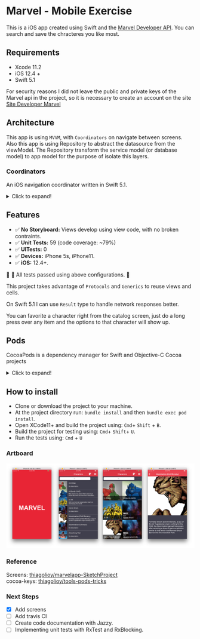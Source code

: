 
# Marvel - Mobile Exercise #

This is a iOS app created using Swift and the [Marvel Developer API](https://developer.marvel.com/).
You can search and save the chracteres you like most.

## Requirements

* Xcode 11.2
* iOS 12.4 +
* Swift 5.1

For security reasons I did not leave the public and private keys of the Marvel api in the project, so it is necessary to create an account on the site [Site Developer Marvel](https://developer.marvel.com)

## Architecture

This app is using `MVVM`, with  `Coordinators` on navigate between screens.
Also this app is using Repository to abstract the datasource from the viewModel. The Repository transform the service model (or database model) to app model for the purpose of isolate this layers.

### Coordinators
An iOS navigation coordinator written in Swift 5.1.

<details>
  <summary>Click to expand!</summary>

### About
There are a lot of implementations floating around the iOS community of using Coordinators to remove the burden of navigation from `UIViewController`s. The Coordinator pattern is so broad, however, that there a lot of different interpretions of how to implement it.

This is my own take on the Coordinator pattern.

### Purpose
In my opinion, a Coordinator serves three main purposes:

1. Handle the preparation, navigation between, and presentation of at least one - but often many - view controllers.
2. Liase between different services, like a Networking Service, in order to pull business logic out of our view controllers.
3. Optionally manage child Coordinators, in order to divy up responsibilities of complex navigation routes.

### How To Use

#### Coordinator
The coordinator sits above your view controllers and directs the flow of traffic via delegates. 

For instance, say you had a view controller for browsing products to buy and wanted to tap into a product's detail, it would usually look something like this:

```swift
final class BrowseProductsViewController: UIViewController {
    
    func onProductTapped(product: Product) {
        let productDetailViewController = ProductDetailViewController(product: product)          
        navigationController?.pushViewController(productDetailViewController, animated: true)    
    }
    
}

```

With a `Coordinator`, it would be broken up something like this:

```swift
// The delegate we'll use to talk to the Coordinator

protocol BrowseProductsViewModelDelegate: class {
    func browseProducts(didTapProduct product: Product)
}

// Our viewModel, now using the delegate

final class BrowseProductsViewModel {
    
    // Note the strong reference
    var delegate: BrowseProductsViewModelDelegate?
    
    func onProductTapped(product: Product) {
        delegate?.browseProducts(didTapProduct: product)
    }
    
}

// Our revised view controller, now using the viewModel

final class BrowseProductsViewController: UIViewController {
    
    // Also Note the strong reference
    var delegate: BrowseProductsViewModel
    
    func onProductTapped(product: Product) {
        delegate?.browseProducts(didTapProduct: product)
    }
    
}

// The view controller's owning coordinator

final class BrowseProductsCoordinator: CoordinatorNavigable { 
    
    // Our custom UINavigationController wrapper
    weak var navigator: NavigatorType?
    
    init(navigator: NavigatorType) {
        self.navigator = navigator
    }
    
    func start() {
        let rootViewModel = BrowseProductsViewModel()
        rootViewModel.delegate = self 
        let rootViewController = BrowseProductsViewController(rootViewModel)
        navigator.push(rootViewController)
    }

}

// With delegate conformance 

extension BrowseProductsCoordinator: BrowseProductsViewModelDelegate {

    func browseProducts(didTapProduct product: Product) {
        let productDetailViewController = ProductDetailViewController(product: product)  
        
        // In a more complex situation, here's where the Coordinator could reference services,
        // like fetching information from the network or the local data store,
        // to prepare the view controller for presentation.
        
        navigator.push(productDetailViewController, animated: true)
    }

}

```

In the refactored code using a `Coordinator`, we've taken away the view controller's knowledge of where it's been and where it's going. This ostensibly makes our view controller just a view, making it incredibly reusable, and pulls out routing and business logic to be handled by something else.
In addition, the pain of knowing when a controller is removed from the stack has been resolved because, when the controller is removed from the stack, the coordinator is also automatically removed (unless the coordinator has multiple controllers, but it makes sense).

#### Navigator
The `Navigator` is a wrapper / proxy for a `UINavigationController`, providing methods for the coordinator to push and pop view controllers on the navigation stack. 

The reason for using `Navigator` rather than a regular `UINavigationController` is that it allow us centralize the app transitions and if we need custom this transitions its more easier do it.

#### Coordinators can be used how you want


A single Coordinator could be used to route to multiple view controllers in a flattened hierarchy:
![Coordinator example with flattened hierarchy](Assets/CoordinatorExample-1.png)

But it could also have one, or many, child coordinators which is responsible for a specific chunk of navigation:
![Coordinator example with child coordinator](Assets/CoordinatorExample-2.png)

It's a very flexible pattern, so use it how you determine best!

### Example Project
In this repo you'll see an example project of how someone might use the Coordinator pattern in an actual app.

In many examples I've found online, the pattern itself is often combined with ViewModels and/or using Reactive binding ("MVVM-C"). While these approaches can be helpful in solving certain problems, the Coordinator pattern itself can be used - and maybe better understood - without these added abstractions.

With that, my example project focuses exclusively on the relationship between Coordinators, ViewModels and ViewControllers, in an intentional effort to avoid the confusion of mixing together multiple patterns.

### Credits
Thanks for checking out my take on coordinators -- I hope it's helpful if you're exploring the pattern to use in a project. if you have any suggestions or improvements, feel free to submit a PR! 

I borrowed from a lot of examples around the community and want to thank / credit the following for inspiration and ideas:

[Soroush Khanlou: Presenting Coordinators](https://vimeo.com/144116310)  
[Ian MacCallum: Coordinators, Routers, and Back Buttons](https://hackernoon.com/coordinators-routers-and-back-buttons-c58b021b32a)  
[Paul Hudson: How to use the coordinator pattern in iOS apps
](https://www.hackingwithswift.com/articles/71/how-to-use-the-coordinator-pattern-in-ios-apps)
[Dave Neff - Coordinator](https://github.com/daveneff/Coordinator)

</details>

## Features

* ✅ **No Storyboard:** Views develop using view code, with no broken contraints.
* ✅ **Unit Tests:** 59 (code coverage: ~79%)
* ✅ **UITests:** 0
* ✅ **Devices:** iPhone 5s, iPhone11.
* ✅ **iOS:** 12.4+.

🌟 💯 All tests passed using above configurations. 🌟

This project takes advantage of `Protocols` and `Generics` to reuse views and cells.

On Swift 5.1 I can use `Result` type to handle network responses better. 

You can favorite a character right from the catalog screen, just do a long press over any item and the options to that character will show up.

## Pods
CocoaPods is a dependency manager for Swift and Objective-C Cocoa projects

<details>
  <summary>Click to expand!</summary>
  
#### pod 'VService'
is an HTTP networking library written in Swift.

#### pod 'VCore'
is an library with extensions and generics functions to helper development, written in Swift.

#### pod 'SnapKit'
Less verbose Auto-Layout constraints [link](https://github.com/SnapKit/SnapKit). 

#### pod 'Hero'
is a library for building iOS view controller transitions [link](https://github.com/HeroTransitions/Hero). 

#### pod 'CollectionKit'
A modern Swift framework for building composable data-driven collection view [link](https://github.com/SoySauceLab/CollectionKit). 

#### pod 'RxSwift, RxCocoa'
An API for asynchronous programming
with observable streams [link](https://github.com/ReactiveX/RxSwift). 

#### pod 'CryptoSwift'
CryptoSwift is a growing collection of standard and secure cryptographic algorithms implemented in Swift [link](https://github.com/krzyzanowskim/CryptoSwift).

#### pod 'cocoapods-keys'
A key value store for enviroment and application keys [link](https://github.com/orta/cocoapods-keys).

</details>
  
## How to install

* Clone or download the project to your machine.
* At the project directory run: ```bundle install``` and then ```bundle exec pod install```.
* Open XCode11+ and build the project using: ```Cmd```+ ```Shift``` + ```B```.
* Build the project for testing using: ```Cmd```+ ```Shift```+ ```U```.
* Run the tests using: ```Cmd``` + ```U```


### Artboard
![Artboard](Assets/Artboard.png)

### Reference

Screens: [thiagolioy/marvelapp-SketchProject](https://github.com/thiagolioy/marvelapp-SketchProject)  
cocoa-keys: [thiagolioy/tools-pods-tricks](https://medium.com/cocoaacademymag/creating-a-ios-app-from-scratch-tools-pods-tricks-of-the-trade-and-more-part-1-a0a3f18fbd13#.fu8u4puxu)

### Next Steps  
- [X] Add screens  
- [ ] Add travis CI  
- [ ] Create code documentation with Jazzy.  
- [ ] Implementing unit tests with RxTest and RxBlocking.
